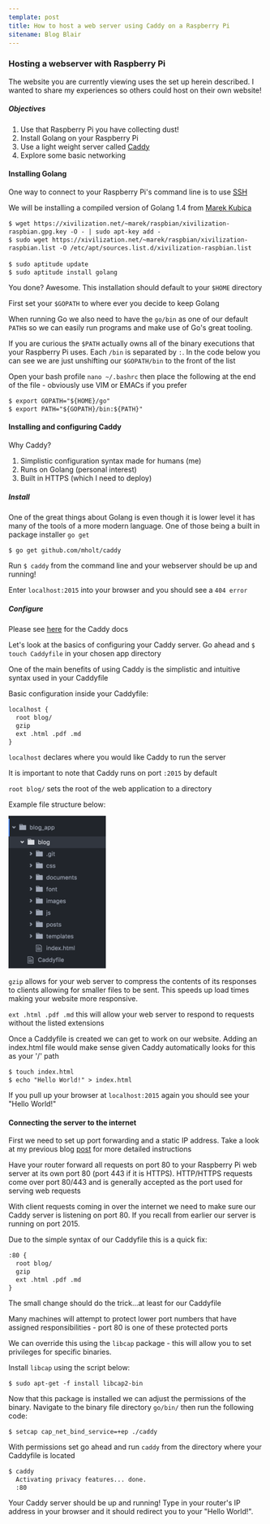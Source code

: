 ```yaml
---
template: post
title: How to host a web server using Caddy on a Raspberry Pi
sitename: Blog Blair
---
```

### Hosting a webserver with Raspberry Pi

The website you are currently viewing uses the set up herein described. I wanted to share my experiences so others could host on their own website!

##### Objectives
1. Use that Raspberry Pi you have collecting dust!
2. Install Golang on your Raspberry Pi
3. Use a light weight server called [Caddy](https://caddyserver.com)
4. Explore some basic networking

#### Installing Golang

One way to connect to your Raspberry Pi's command line is to use [SSH](how_to_ssh)

We will be installing a compiled version of Golang 1.4 from [Marek Kubica](https://xivilization.net/~marek/blog/2015/05/04/go-1-dot-4-2-for-raspberry-pi/)

````
$ wget https://xivilization.net/~marek/raspbian/xivilization-raspbian.gpg.key -O - | sudo apt-key add -
$ sudo wget https://xivilization.net/~marek/raspbian/xivilization-raspbian.list -O /etc/apt/sources.list.d/xivilization-raspbian.list

$ sudo aptitude update
$ sudo aptitude install golang
````

You done? Awesome. This installation should default to your `$HOME` directory

First set your `$GOPATH` to where ever you decide to keep Golang

When running Go we also need to have the `go/bin` as one of our default `PATH`s so we can easily run programs and make use of Go's great tooling.

If you are curious the `$PATH` actually owns all of the binary executions that your Raspberry Pi uses. Each `/bin` is separated by `:`. In the code below you can see we are just unshifting our `$GOPATH/bin` to the front of the list

Open your bash profile `nano ~/.bashrc` then place the following at the end of the file - obviously use VIM or EMACs if you prefer

````
$ export GOPATH="${HOME}/go"
$ export PATH="${GOPATH}/bin:${PATH}"
````

#### Installing and configuring Caddy

  Why Caddy?

  1. Simplistic configuration syntax made for humans (me)
  2. Runs on Golang (personal interest)
  3. Built in HTTPS (which I need to deploy)

##### Install
  One of the great things about Golang is even though it is lower level it has many of the tools of a more modern language. One of those being a built in package installer `go get`

````
$ go get github.com/mholt/caddy
````

  Run `$ caddy` from the command line and your webserver should be up and running!

  Enter `localhost:2015` into your browser and you should see a `404 error`


##### Configure
  Please see [here](https://caddyserver.com/docs) for the Caddy docs


  Let's look at the basics of configuring your Caddy server. Go ahead and `$ touch Caddyfile` in your chosen app directory

  One of the main benefits of using Caddy is the simplistic and intuitive syntax used in your Caddyfile

  Basic configuration inside your Caddyfile:

```
localhost {
  root blog/
  gzip
  ext .html .pdf .md
}
```

`localhost` declares where you would like Caddy to run the server

It is important to note that Caddy runs on port `:2015` by default

`root blog/` sets the root of the web application to a directory

Example file structure below:

<img src="/images/Caddy_file_struct.png" height="300px"/>
  <!-- ![Caddy file structure](/images/Caddy_file_struct.png) -->

`gzip` allows for your web server to compress the contents of its responses to clients allowing for smaller files to be sent. This speeds up load times making your website more responsive.

`ext .html .pdf .md` this will allow your web server to respond to requests without the listed extensions

Once a Caddyfile is created we can get to work on our website. Adding an index.html file would make sense given Caddy automatically looks for this as your '/' path

```
$ touch index.html
$ echo "Hello World!" > index.html
```

If you pull up your browser at `localhost:2015` again you should see your "Hello World!"


#### Connecting the server to the internet

First we need to set up port forwarding and a static IP address. Take a look at my previous blog [post](how_to_ssh) for more detailed instructions

Have your router forward all requests on port 80 to your Raspberry Pi web server at its own port 80 (port 443 if it is HTTPS). HTTP/HTTPS requests come over port 80/443 and is generally accepted as the port used for serving web requests

With client requests coming in over the internet we need to make sure our Caddy server is listening on port 80. If you recall from earlier our server is running on port 2015.


Due to the simple syntax of our Caddyfile this is a quick fix:

```
:80 {
  root blog/
  gzip
  ext .html .pdf .md
}
```
The small change should do the trick...at least for our Caddyfile

Many machines will attempt to protect lower port numbers that have assigned responsibilities - port 80 is one of these protected ports

We can override this using the `libcap` package - this will allow you to set privileges for specific binaries.

Install `libcap` using the script below:
```
$ sudo apt-get -f install libcap2-bin
```
Now that this package is installed we can adjust the permissions of the binary. Navigate to the binary file directory `go/bin/` then run the following code:

```
$ setcap cap_net_bind_service=+ep ./caddy
```

With permissions set go ahead and run `caddy` from the directory where your Caddyfile is located

```
$ caddy
  Activating privacy features... done.
  :80
```



  Your Caddy server should be up and running! Type in your router's IP address in your browser and it should redirect you to your "Hello World!".
